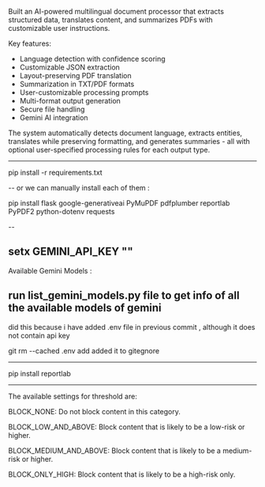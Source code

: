 Built an AI-powered multilingual document processor that extracts structured data, translates content, and summarizes PDFs with customizable user instructions.

Key features:
- Language detection with confidence scoring
- Customizable JSON extraction
- Layout-preserving PDF translation
- Summarization in TXT/PDF formats
- User-customizable processing prompts
- Multi-format output generation
- Secure file handling
- Gemini AI integration

The system automatically detects document language, extracts entities, translates while preserving formatting, and generates summaries - all with optional user-specified processing rules for each output type.


---------------------------------------------------------------------------------------------------------------

pip install -r requirements.txt

--
or we can manually install each of them :

pip install flask google-generativeai PyMuPDF pdfplumber reportlab PyPDF2 python-dotenv requests

--

setx GEMINI_API_KEY "<EnterGoogleApiKeyHere>"
--

Available Gemini Models :

run list_gemini_models.py file to get info of all the available models of gemini
---

did this because i have added .env file in previous commit , although it does not contain api key

git rm --cached .env 
add added it to gitegnore


-----

pip install reportlab


------

The available settings for threshold are:

BLOCK_NONE: Do not block content in this category.

BLOCK_LOW_AND_ABOVE: Block content that is likely to be a low-risk or higher.

BLOCK_MEDIUM_AND_ABOVE: Block content that is likely to be a medium-risk or higher.

BLOCK_ONLY_HIGH: Block content that is likely to be a high-risk only.